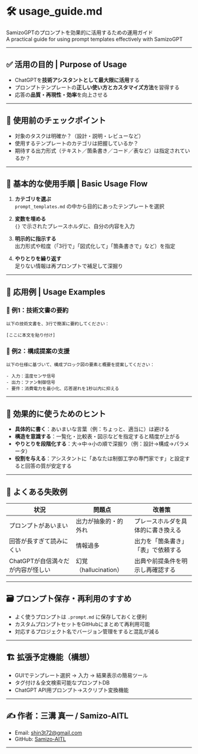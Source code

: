 # 🛠 usage_guide.md

SamizoGPTのプロンプトを効果的に活用するための運用ガイド  
A practical guide for using prompt templates effectively with SamizoGPT

---

## ✅ 活用の目的 | Purpose of Usage

- ChatGPTを**技術アシスタントとして最大限に活用**する
- プロンプトテンプレートの**正しい使い方とカスタマイズ方法**を習得する
- 応答の**品質・再現性・効率**を向上させる

---

## 📌 使用前のチェックポイント

- 対象のタスクは明確か？（設計・説明・レビューなど）
- 使用するテンプレートのカテゴリは把握しているか？
- 期待する出力形式（テキスト／箇条書き／コード／表など）は指定されているか？

---

## 🧭 基本的な使用手順 | Basic Usage Flow

1. **カテゴリを選ぶ**  
   `prompt_templates.md` の中から目的にあったテンプレートを選択

2. **変数を埋める**  
   `{}` で示されたプレースホルダに、自分の内容を入力

3. **明示的に指示する**  
   出力形式や粒度（「3行で」「図式化して」「箇条書きで」など）を指定

4. **やりとりを繰り返す**  
   足りない情報は再プロンプトで補足して深掘り

---

## 🧩 応用例 | Usage Examples

### 📘 例1：技術文書の要約

```plaintext
以下の技術文書を、3行で簡潔に要約してください：

[ここに本文を貼り付け]
```

### 🧱 例2：構成提案の支援

```plaintext
以下の仕様に基づいて、構成ブロック図の要素と概要を提案してください：

- 入力：温度センサ信号
- 出力：ファン制御信号
- 要件：消費電力を最小化、応答遅れを1秒以内に抑える
```

---

## 🎯 効果的に使うためのヒント

- **具体的に書く**：あいまいな言葉（例：ちょっと、適当に）は避ける  
- **構造を意識する**：一覧化・比較表・図示などを指定すると精度が上がる  
- **やりとりを段階化する**：大→中→小の順で深掘り（例：設計→構成→パラメータ）  
- **役割を与える**：アシスタントに「あなたは制御工学の専門家です」と設定すると回答の質が安定する

---

## 🚫 よくある失敗例

| 状況 | 問題点 | 改善策 |
|------|--------|--------|
| プロンプトがあいまい | 出力が抽象的・的外れ | プレースホルダを具体的に書き換える |
| 回答が長すぎて読みにくい | 情報過多 | 出力を「箇条書き」「表」で依頼する |
| ChatGPTが自信満々だが内容が怪しい | 幻覚（hallucination） | 出典や前提条件を明示し再確認する |

---

## 🗃 プロンプト保存・再利用のすすめ

- よく使うプロンプトは `.prompt.md` に保存しておくと便利  
- カスタムプロンプトセットをGitHubにまとめて再利用可能  
- 対応するプロジェクト名でバージョン管理をすると混乱が減る

---

## 🏗 拡張予定機能（構想）

- GUIでテンプレート選択 → 入力 → 結果表示の簡易ツール  
- タグ付け＆全文検索可能なプロンプトDB  
- ChatGPT API用プロンプト→スクリプト変換機能

---

## ✍ 作者：三溝 真一 / Samizo-AITL

- Email: [shin3t72@gmail.com](mailto:shin3t72@gmail.com)  
- GitHub: [Samizo-AITL](https://github.com/Samizo-AITL)

---


